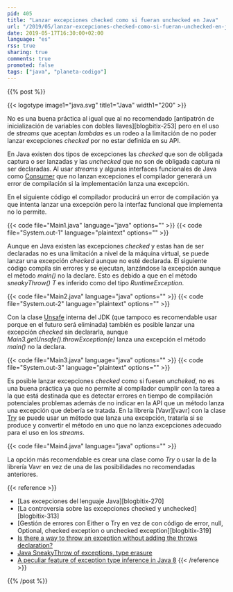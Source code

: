 ```yaml
---
pid: 405
title: "Lanzar excepciones checked como si fueran unchecked en Java"
url: "/2019/05/lanzar-excepciones-checked-como-si-fueran-unchecked-en-java/"
date: 2019-05-17T16:30:00+02:00
language: "es"
rss: true
sharing: true
comments: true
promoted: false
tags: ["java", "planeta-codigo"]
---
```


{{% post %}}

{{< logotype image1="java.svg" title1="Java" width1="200" >}}

No es una buena práctica al igual que al no recomendado [antipatrón de inicialización de variables con dobles llaves][blogbitix-253] pero en el uso de _streams_ que aceptan _lambdas_ es un rodeo a la limitación de no poder lanzar excepciones _checked_ por no estar definida en su API.

En Java existen dos tipos de excepciones las _checked_ que son de obligada captura o ser lanzadas y las _unchecked_ que no son de obligada captura ni ser declaradas. Al usar _streams_ y algunas interfaces funcionales de Java como [Consumer](https://docs.oracle.com/en/java/javase/11/docs/api/java.base/java/util/function/Consumer.html) que no lanzan excepciones el compilador generará un error de compilación si la implementación lanza una excepción.

En el siguiente código el compilador producirá un error de compilación ya que intenta lanzar una excepción pero la interfaz funcional que implementa no lo permite.

{{< code file="Main1.java" language="java" options="" >}}
{{< code file="System.out-1" language="plaintext" options="" >}}

Aunque en Java existen las excepciones _checked_ y estas han de ser declaradas no es una limitación a nivel de la máquina virtual, se puede lanzar una excepción _checked_ aunque no esté declarada. El siguiente código compila sin errores y se ejecutan, lanzándose la excepción aunque el método _main()_ no la declare. Esto es debido a que en el método _sneakyThrow()_ _T_ es inferido como del tipo _RuntimeException_.

{{< code file="Main2.java" language="java" options="" >}}
{{< code file="System.out-2" language="plaintext" options="" >}}

Con la clase [Unsafe](http://www.docjar.com/docs/api/sun/misc/Unsafe.html) interna del JDK (que tampoco es recomendable usar porque en el futuro será eliminada) también es posible lanzar una excepción _checked_ sin declararla, aunque _Main3.getUnsafe().throwException(e)_ lanza una excepción el método _main()_ no la declara.

{{< code file="Main3.java" language="java" options="" >}}
{{< code file="System.out-3" language="plaintext" options="" >}}

Es posible lanzar excepciones _checked_ como si fuesen _uncheked_, no es una buena práctica ya que no permite al compilador cumplir con la tarea a la que está destinada que es detectar errores en tiempo de compilación potenciales problemas además de no indicar en la API que un método lanza una excepción que debería se tratada. En la librería [Vavr][vavr] con la clase [Try](https://www.javadoc.io/doc/io.vavr/vavr/1.0.0-alpha-2) se puede usar un método que lanza una excepción, tratarla si se produce y convertir el método en uno que no lanza excepciones adecuado para el uso en los _streams_.

{{< code file="Main4.java" language="java" options="" >}}

La opción más recomendable es crear una clase como _Try_ o usar la de la librería Vavr en vez de una de las posibilidades no recomendadas anteriores.

{{< reference >}}
* [Las excepciones del lenguaje Java][blogbitix-270]
* [La controversia sobre las excepciones checked y unchecked][blogbitix-313]
* [Gestión de errores con Either o Try en vez de con código de error, null, Optional, checked exception o unchecked exception][blogbitix-319]
* [Is there a way to throw an exception without adding the throws declaration?](https://stackoverflow.com/questions/4519557/is-there-a-way-to-throw-an-exception-without-adding-the-throws-declaration)
* [Java SneakyThrow of exceptions, type erasure](https://stackoverflow.com/questions/14038649/java-sneakythrow-of-exceptions-type-erasure)
* [A peculiar feature of exception type inference in Java 8](https://stackoverflow.com/questions/31316581/a-peculiar-feature-of-exception-type-inference-in-java-8)
{{< /reference >}}

{{% /post %}}
